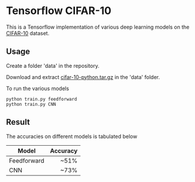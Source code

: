 # Tensorflow CIFAR-10

This is a Tensorflow implementation of various deep learning models on the [CIFAR-10](https://www.cs.toronto.edu/~kriz/cifar.html) dataset.

## Usage
Create a folder 'data' in the repository.

Download and extract [cifar-10-python.tar.gz](https://www.cs.toronto.edu/~kriz/cifar-10-python.tar.gz) in the 'data' folder.

To run the various models
```
python train.py feedforward
python train.py CNN
```

## Result
The accuracies on different models is tabulated below

| Model       | Accuracy |
| ----------- | -------: |
| Feedforward | ~51%     |
| CNN         | ~73%     |